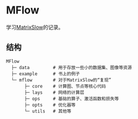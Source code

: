 # MFlow

学习[MatrixSlow](https://github.com/zc911/MatrixSlow)的记录。

## 结构

```
MFlow
  ├─ data         # 用于存放一些小的数据集、图像等资源
  ├─ example      # 书上的例子
  └─ mflow        # 对于MatrixSlow的“复现”
       ├─ core    # 计算图、节点等核心代码
       ├─ lays    # 网络的计算层
       ├─ ops     # 基础的算子、激活函数和损失等
       ├─ opts    # 优化器等
       └─ utils   # 其他等
```
